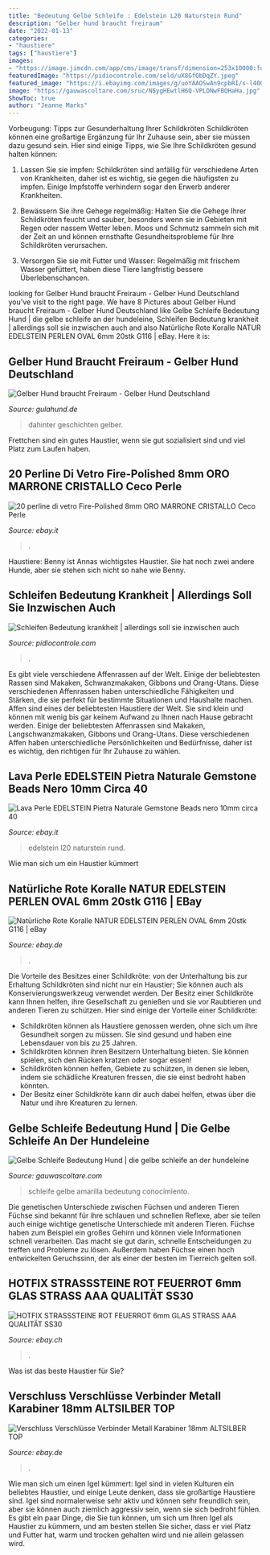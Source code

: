 ```yaml
---
title: "Bedeutung Gelbe Schleife : Edelstein L20 Naturstein Rund"
description: "Gelber hund braucht freiraum"
date: "2022-01-13"
categories:
- "haustiere"
tags: ["haustiere"]
images:
- "https://image.jimcdn.com/app/cms/image/transf/dimension=253x10000:format=jpg/path/s71f37501f93d8d3d/image/i7fad3057b29a2580/version/1492966786/image.jpg"
featuredImage: "https://pidiocontrole.com/seld/uX8GfQbDqZY.jpeg"
featured_image: "https://i.ebayimg.com/images/g/uoYAAOSwAn9cpbRI/s-l400.jpg"
image: "https://gauwascoltare.com/sruc/N5ygHEwtlH6Q-VPLDNwFBQHaHa.jpg"
ShowToc: true
author: "Jeanne Marks"
---
```



Vorbeugung: Tipps zur Gesunderhaltung Ihrer Schildkröten
Schildkröten können eine großartige Ergänzung für Ihr Zuhause sein, aber sie müssen dazu gesund sein. Hier sind einige Tipps, wie Sie Ihre Schildkröten gesund halten können:
1. Lassen Sie sie impfen: Schildkröten sind anfällig für verschiedene Arten von Krankheiten, daher ist es wichtig, sie gegen die häufigsten zu impfen. Einige Impfstoffe verhindern sogar den Erwerb anderer Krankheiten.

2. Bewässern Sie ihre Gehege regelmäßig: Halten Sie die Gehege Ihrer Schildkröten feucht und sauber, besonders wenn sie in Gebieten mit Regen oder nassem Wetter leben. Moos und Schmutz sammeln sich mit der Zeit an und können ernsthafte Gesundheitsprobleme für Ihre Schildkröten verursachen.

3. Versorgen Sie sie mit Futter und Wasser: Regelmäßig mit frischem Wasser gefüttert, haben diese Tiere langfristig bessere Überlebenschancen.

	

		
looking for Gelber Hund braucht Freiraum - Gelber Hund Deutschland you've visit to the right page. We have 8 Pictures about Gelber Hund braucht Freiraum - Gelber Hund Deutschland like Gelbe Schleife Bedeutung Hund | die gelbe schleife an der hundeleine, Schleifen Bedeutung krankheit | allerdings soll sie inzwischen auch and also Natürliche Rote Koralle NATUR EDELSTEIN PERLEN OVAL 6mm 20stk G116 | eBay. Here it is:
		
    
## Gelber Hund Braucht Freiraum - Gelber Hund Deutschland

<img loading=lazy src="https://image.jimcdn.com/app/cms/image/transf/dimension=253x10000:format=jpg/path/s71f37501f93d8d3d/image/i7fad3057b29a2580/version/1492966786/image.jpg" onerror="this.onerror=null;this.src='https://tse3.mm.bing.net/th?id=OIP.jTykcL141hEnrk8fCJkbuAAAAA&amp;pid=15.1';" alt="Gelber Hund braucht Freiraum - Gelber Hund Deutschland">

_Source: gulahund.de_

>dahinter geschichten gelber. 

	

Frettchen sind ein gutes Haustier, wenn sie gut sozialisiert sind und viel Platz zum Laufen haben.

    
## 20 Perline Di Vetro Fire-Polished 8mm ORO MARRONE CRISTALLO Ceco Perle

<img loading=lazy src="https://i.ebayimg.com/images/g/uoYAAOSwAn9cpbRI/s-l400.jpg" onerror="this.onerror=null;this.src='https://tse3.mm.bing.net/th?id=OIP.-pIeRbEpVK3buP-UQQaJBAAAAA&amp;pid=15.1';" alt="20 perline di vetro Fire-Polished 8mm ORO MARRONE CRISTALLO Ceco Perle">

_Source: ebay.it_

>. 

	

Haustiere: Benny ist Annas wichtigstes Haustier. Sie hat noch zwei andere Hunde, aber sie stehen sich nicht so nahe wie Benny.

    
## Schleifen Bedeutung Krankheit | Allerdings Soll Sie Inzwischen Auch

<img loading=lazy src="https://pidiocontrole.com/seld/uX8GfQbDqZY.jpeg" onerror="this.onerror=null;this.src='https://tse2.mm.bing.net/th?id=OIP.wcSCqalQ-5RvC-rjkJn68AHaFj&amp;pid=15.1';" alt="Schleifen Bedeutung krankheit | allerdings soll sie inzwischen auch">

_Source: pidiocontrole.com_

>. 

	

Es gibt viele verschiedene Affenrassen auf der Welt. Einige der beliebtesten Rassen sind Makaken, Schwanzmakaken, Gibbons und Orang-Utans. Diese verschiedenen Affenrassen haben unterschiedliche Fähigkeiten und Stärken, die sie perfekt für bestimmte Situationen und Haushalte machen.
Affen sind eines der beliebtesten Haustiere der Welt. Sie sind klein und können mit wenig bis gar keinem Aufwand zu Ihnen nach Hause gebracht werden. Einige der beliebtesten Affenrassen sind Makaken, Langschwanzmakaken, Gibbons und Orang-Utans. Diese verschiedenen Affen haben unterschiedliche Persönlichkeiten und Bedürfnisse, daher ist es wichtig, den richtigen für Ihr Zuhause zu wählen.

    
## Lava Perle EDELSTEIN Pietra Naturale Gemstone Beads Nero 10mm Circa 40

<img loading=lazy src="http://www.goldselling.com/GS/FRANCE/LAVA/L020_1.JPG" onerror="this.onerror=null;this.src='https://tse1.mm.bing.net/th?id=OIP.JxvTme1EN5bQ6BmZpZTkhAHaF3&amp;pid=15.1';" alt="Lava Perle EDELSTEIN Pietra Naturale Gemstone Beads nero 10mm circa 40">

_Source: ebay.it_

>edelstein l20 naturstein rund. 

	

Wie man sich um ein Haustier kümmert

    
## Natürliche Rote Koralle NATUR EDELSTEIN PERLEN OVAL 6mm 20stk G116 | EBay

<img loading=lazy src="https://i.ebayimg.com/images/i/382471862656-0-1/s-l1000.jpg" onerror="this.onerror=null;this.src='https://tse1.mm.bing.net/th?id=OIP.qZKfkq9RZBxO7wWisozfqgHaGL&amp;pid=15.1';" alt="Natürliche Rote Koralle NATUR EDELSTEIN PERLEN OVAL 6mm 20stk G116 | eBay">

_Source: ebay.de_

>. 

	

Die Vorteile des Besitzes einer Schildkröte: von der Unterhaltung bis zur Erhaltung
Schildkröten sind nicht nur ein Haustier; Sie können auch als Konservierungswerkzeug verwendet werden. Der Besitz einer Schildkröte kann Ihnen helfen, ihre Gesellschaft zu genießen und sie vor Raubtieren und anderen Tieren zu schützen. Hier sind einige der Vorteile einer Schildkröte:
- Schildkröten können als Haustiere genossen werden, ohne sich um ihre Gesundheit sorgen zu müssen. Sie sind gesund und haben eine Lebensdauer von bis zu 25 Jahren.
- Schildkröten können ihren Besitzern Unterhaltung bieten. Sie können spielen, sich den Rücken kratzen oder sogar essen!
- Schildkröten können helfen, Gebiete zu schützen, in denen sie leben, indem sie schädliche Kreaturen fressen, die sie einst bedroht haben könnten.
- Der Besitz einer Schildkröte kann dir auch dabei helfen, etwas über die Natur und ihre Kreaturen zu lernen.

    
## Gelbe Schleife Bedeutung Hund | Die Gelbe Schleife An Der Hundeleine

<img loading=lazy src="https://gauwascoltare.com/sruc/N5ygHEwtlH6Q-VPLDNwFBQHaHa.jpg" onerror="this.onerror=null;this.src='https://tse4.mm.bing.net/th?id=OIP.QqUvV4eJEGeLP5PVZkvFQAAAAA&amp;pid=15.1';" alt="Gelbe Schleife Bedeutung Hund | die gelbe schleife an der hundeleine">

_Source: gauwascoltare.com_

>schleife gelbe amarilla bedeutung conocimiento. 

	

Die genetischen Unterschiede zwischen Füchsen und anderen Tieren
Füchse sind bekannt für ihre schlauen und schnellen Reflexe, aber sie teilen auch einige wichtige genetische Unterschiede mit anderen Tieren. Füchse haben zum Beispiel ein großes Gehirn und können viele Informationen schnell verarbeiten. Das macht sie gut darin, schnelle Entscheidungen zu treffen und Probleme zu lösen. Außerdem haben Füchse einen hoch entwickelten Geruchssinn, der als einer der besten im Tierreich gelten soll.

    
## HOTFIX STRASSSTEINE ROT FEUERROT 6mm GLAS STRASS AAA QUALITÄT SS30

<img loading=lazy src="http://www.goldselling.com/GS/FRANCE/HOTFIX/0425_1.JPG" onerror="this.onerror=null;this.src='https://tse3.mm.bing.net/th?id=OIP.bgpv2HGJWXY0L_W_5ShyAQHaF-&amp;pid=15.1';" alt="HOTFIX STRASSSTEINE ROT FEUERROT 6mm GLAS STRASS AAA QUALITÄT SS30">

_Source: ebay.ch_

>. 

	

Was ist das beste Haustier für Sie?

    
## Verschluss Verschlüsse Verbinder Metall Karabiner 18mm ALTSILBER TOP

<img loading=lazy src="http://www.goldselling.com/GS/FRANCE/MATERIAL/M037.JPG" onerror="this.onerror=null;this.src='https://tse2.mm.bing.net/th?id=OIP.lMlS1kRqbwy3FuVPRniQXwHaGV&amp;pid=15.1';" alt="Verschluss Verschlüsse Verbinder Metall Karabiner 18mm ALTSILBER TOP">

_Source: ebay.de_

>. 

	

Wie man sich um einen Igel kümmert:
Igel sind in vielen Kulturen ein beliebtes Haustier, und einige Leute denken, dass sie großartige Haustiere sind. Igel sind normalerweise sehr aktiv und können sehr freundlich sein, aber sie können auch ziemlich aggressiv sein, wenn sie sich bedroht fühlen. Es gibt ein paar Dinge, die Sie tun können, um sich um Ihren Igel als Haustier zu kümmern, und am besten stellen Sie sicher, dass er viel Platz und Futter hat, warm und trocken gehalten wird und nie allein gelassen wird.


